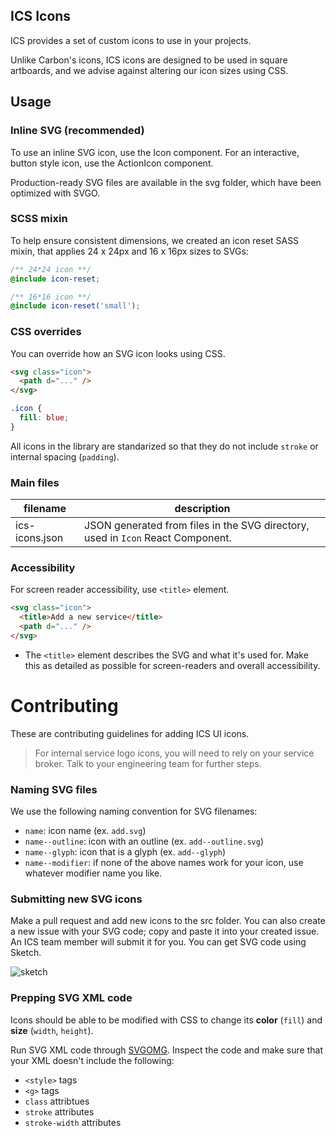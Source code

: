 ## ICS Icons

ICS provides a set of custom icons to use in your projects.

Unlike Carbon's icons, ICS icons are designed to be used in square artboards, and we advise against altering our icon sizes using CSS.

## Usage

### Inline SVG (recommended)

To use an inline SVG icon, use the Icon component. For an interactive, button style icon, use the ActionIcon component.

Production-ready SVG files are available in the svg folder, which have been optimized with SVGO.

### SCSS mixin

To help ensure consistent dimensions, we created an icon reset SASS mixin, that applies 24 x 24px and 16 x 16px sizes to SVGs:

```scss
/** 24*24 icon **/
@include icon-reset;

/** 16*16 icon **/
@include icon-reset('small');
```

### CSS overrides

You can override how an SVG icon looks using CSS.

```html
<svg class="icon">
  <path d="..." />
</svg>
```

```css
.icon {
  fill: blue;
}
```

All icons in the library are standarized so that they do not include `stroke` or internal spacing (`padding`).

### Main files

| filename       | description                                                                     |
| -------------- | ------------------------------------------------------------------------------- |
| ics-icons.json | JSON generated from files in the SVG directory, used in `Icon` React Component. |

### Accessibility

For screen reader accessibility, use `<title>` element.

```html
<svg class="icon">
  <title>Add a new service</title>
  <path d="..." />
</svg>
```

* The `<title>` element describes the SVG and what it's used for. Make this as detailed as possible for screen-readers and overall accessibility.

# Contributing

These are contributing guidelines for adding ICS UI icons.

> For internal service logo icons, you will need to rely on your service broker. Talk to your engineering team for further steps.

### Naming SVG files

We use the following naming convention for SVG filenames:

* `name`: icon name (ex. `add.svg`)
* `name--outline`: icon with an outline (ex. `add--outline.svg`)
* `name--glyph`: icon that is a glyph (ex. `add--glyph`)
* `name--modifier`: if none of the above names work for your icon, use whatever modifier name you like.

### Submitting new SVG icons

Make a pull request and add new icons to the src folder.
You can also create a new issue with your SVG code; copy and paste it into your created issue. An ICS team member will submit it for you. You can get SVG code using Sketch.

![sketch](https://user-images.githubusercontent.com/4185382/30172200-bc48bb9a-93b9-11e7-96d6-e968e88cfd79.png)

### Prepping SVG XML code

Icons should be able to be modified with CSS to change its **color** (`fill`) and **size** (`width`, `height`).

Run SVG XML code through [SVGOMG](https://jakearchibald.github.io/svgomg/).
Inspect the code and make sure that your XML doesn't include the following:

* `<style>` tags
* `<g>` tags
* `class` attribtues
* `stroke` attributes
* `stroke-width` attributes
